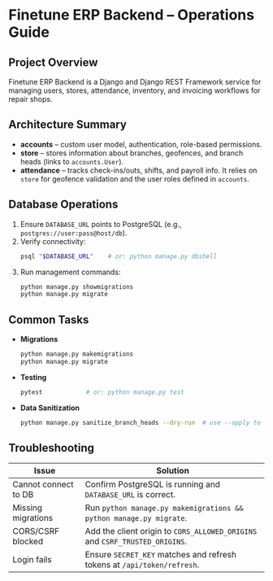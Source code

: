 # Finetune ERP Backend – Operations Guide

## Project Overview
Finetune ERP Backend is a Django and Django REST Framework service for managing users, stores, attendance, inventory, and invoicing workflows for repair shops.

## Architecture Summary
- **accounts** – custom user model, authentication, role-based permissions.
- **store** – stores information about branches, geofences, and branch heads (links to `accounts.User`).
- **attendance** – tracks check-ins/outs, shifts, and payroll info. It relies on `store` for geofence validation and the user roles defined in `accounts`.

## Database Operations
1. Ensure `DATABASE_URL` points to PostgreSQL (e.g., `postgres://user:pass@host/db`).
2. Verify connectivity:
   ```bash
   psql "$DATABASE_URL"    # or: python manage.py dbshell
   ```
3. Run management commands:
   ```bash
   python manage.py showmigrations
   python manage.py migrate
   ```

## Common Tasks
- **Migrations**
  ```bash
  python manage.py makemigrations
  python manage.py migrate
  ```
- **Testing**
  ```bash
  pytest            # or: python manage.py test
  ```
- **Data Sanitization**
  ```bash
  python manage.py sanitize_branch_heads --dry-run  # use --apply to commit
  ```

## Troubleshooting
| Issue | Solution |
|------|----------|
| Cannot connect to DB | Confirm PostgreSQL is running and `DATABASE_URL` is correct. |
| Missing migrations | Run `python manage.py makemigrations && python manage.py migrate`. |
| CORS/CSRF blocked | Add the client origin to `CORS_ALLOWED_ORIGINS` and `CSRF_TRUSTED_ORIGINS`. |
| Login fails | Ensure `SECRET_KEY` matches and refresh tokens at `/api/token/refresh`. |

